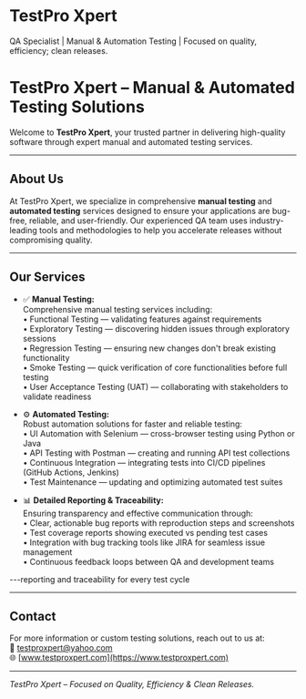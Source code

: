 # TestPro Xpert
QA Specialist | Manual & Automation Testing | Focused on quality, efficiency; clean releases.
# TestPro Xpert – Manual & Automated Testing Solutions

Welcome to **TestPro Xpert**, your trusted partner in delivering high-quality software through expert manual and automated testing services.

---

## About Us

At TestPro Xpert, we specialize in comprehensive **manual testing** and **automated testing** services designed to ensure your applications are bug-free, reliable, and user-friendly. Our experienced QA team uses industry-leading tools and methodologies to help you accelerate releases without compromising quality.

---

## Our Services

- ✅ **Manual Testing:**  
  Comprehensive manual testing services including:  
  • Functional Testing — validating features against requirements  
  • Exploratory Testing — discovering hidden issues through exploratory sessions  
  • Regression Testing — ensuring new changes don't break existing functionality  
  • Smoke Testing — quick verification of core functionalities before full testing  
  • User Acceptance Testing (UAT) — collaborating with stakeholders to validate readiness  

- ⚙️ **Automated Testing:**  
  Robust automation solutions for faster and reliable testing:  
  • UI Automation with Selenium — cross-browser testing using Python or Java  
  • API Testing with Postman — creating and running API test collections  
  • Continuous Integration — integrating tests into CI/CD pipelines (GitHub Actions, Jenkins)  
  • Test Maintenance — updating and optimizing automated test suites  

- 📊 **Detailed Reporting & Traceability:**  
  Ensuring transparency and effective communication through:  
  • Clear, actionable bug reports with reproduction steps and screenshots  
  • Test coverage reports showing executed vs pending test cases  
  • Integration with bug tracking tools like JIRA for seamless issue management  
  • Continuous feedback loops between QA and development teams  

---reporting and traceability for every test cycle

---



## Contact

For more information or custom testing solutions, reach out to us at:  
📧 testproxpert@yahoo.com  
🌐 [www.testproxpert.com](https://www.testproxpert.com)

---

*TestPro Xpert – Focused on Quality, Efficiency & Clean Releases.*

